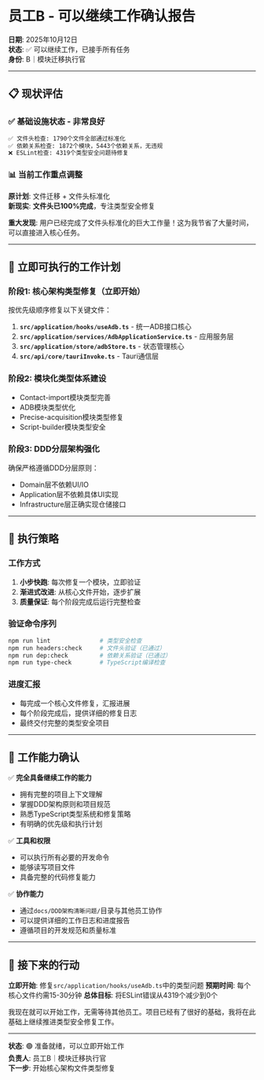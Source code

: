 # 员工B - 可以继续工作确认报告

**日期**: 2025年10月12日  
**状态**: ✅ 可以继续工作，已接手所有任务  
**身份**: B｜模块迁移执行官

---

## 📋 现状评估

### ✅ 基础设施状态 - 非常良好
```bash
✅ 文件头检查: 1790个文件全部通过标准化
✅ 依赖关系检查: 1872个模块，5443个依赖关系，无违规
❌ ESLint检查: 4319个类型安全问题待修复
```

### 📊 当前工作重点调整

**原计划**: 文件迁移 + 文件头标准化  
**新现实**: **文件头已100%完成**，专注类型安全修复

**重大发现**: 用户已经完成了文件头标准化的巨大工作量！这为我节省了大量时间，可以直接进入核心任务。

---

## 🎯 立即可执行的工作计划

### 阶段1: 核心架构类型修复（立即开始）

按优先级顺序修复以下关键文件：

1. **`src/application/hooks/useAdb.ts`** - 统一ADB接口核心
2. **`src/application/services/AdbApplicationService.ts`** - 应用服务层
3. **`src/application/store/adbStore.ts`** - 状态管理核心
4. **`src/api/core/tauriInvoke.ts`** - Tauri通信层

### 阶段2: 模块化类型体系建设

- Contact-import模块类型完善
- ADB模块类型优化  
- Precise-acquisition模块类型修复
- Script-builder模块类型安全

### 阶段3: DDD分层架构强化

确保严格遵循DDD分层原则：
- Domain层不依赖UI/IO
- Application层不依赖具体UI实现
- Infrastructure层正确实现仓储接口

---

## 🚀 执行策略

### 工作方式
1. **小步快跑**: 每次修复一个模块，立即验证
2. **渐进式改进**: 从核心文件开始，逐步扩展
3. **质量保证**: 每个阶段完成后运行完整检查

### 验证命令序列
```bash
npm run lint              # 类型安全检查
npm run headers:check     # 文件头验证（已通过）
npm run dep:check         # 依赖关系验证（已通过）
npm run type-check        # TypeScript编译检查
```

### 进度汇报
- 每完成一个核心文件修复，汇报进展
- 每个阶段完成后，提供详细的修复日志
- 最终交付完整的类型安全项目

---

## 💪 工作能力确认

✅ **完全具备继续工作的能力**
- 拥有完整的项目上下文理解
- 掌握DDD架构原则和项目规范
- 熟悉TypeScript类型系统和修复策略
- 有明确的优先级和执行计划

✅ **工具和权限**
- 可以执行所有必要的开发命令
- 能够读写项目文件
- 具备完整的代码修复能力

✅ **协作能力**
- 通过`docs/DDD架构清晰问题/`目录与其他员工协作
- 可以提供详细的工作日志和进度报告
- 遵循项目的开发规范和质量标准

---

## 🎯 接下来的行动

**立即开始**: 修复`src/application/hooks/useAdb.ts`中的类型问题
**预期时间**: 每个核心文件约需15-30分钟
**总体目标**: 将ESLint错误从4319个减少到0个

我现在就可以开始工作，无需等待其他员工。项目已经有了很好的基础，我将在此基础上继续推进类型安全修复工作。

---

**状态**: 🟢 准备就绪，可以立即开始工作  
**负责人**: 员工B｜模块迁移执行官  
**下一步**: 开始核心架构文件类型修复